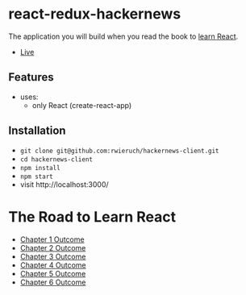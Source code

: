 # react-redux-hackernews

The application you will build when you read the book to [learn React](https://www.robinwieruch.de/the-road-to-learn-react/).

* [Live](https://intense-refuge-78753.herokuapp.com/)

## Features

* uses:
  * only React (create-react-app)

## Installation

* `git clone git@github.com:rwieruch/hackernews-client.git`
* `cd hackernews-client`
* `npm install`
* `npm start`
* visit http://localhost:3000/

# The Road to Learn React

* [Chapter 1 Outcome](https://github.com/rwieruch/hackernews-client/tree/5f87a8c8c2654c2a0bb89228a01278af123ed1fa)
* [Chapter 2 Outcome](https://github.com/rwieruch/hackernews-client/tree/e2762eab762da612265756e466ebcb1974063ac8)
* [Chapter 3 Outcome](https://github.com/rwieruch/hackernews-client/tree/8a96a1ab5edc3284696b866fd081d5a534cd2fb1)
* [Chapter 4 Outcome](https://github.com/rwieruch/hackernews-client/tree/725d234d2113b7092cb26fa91d8214a1b2dfc4a4)
* [Chapter 5 Outcome](https://github.com/rwieruch/hackernews-client/tree/82497f2ce2fefd7696c702ba9ff832fcdd57fad0)
* [Chapter 6 Outcome](https://github.com/rwieruch/hackernews-client/tree/1f4e5547989d5abc11e99cd69922ce59c91ea05d)
